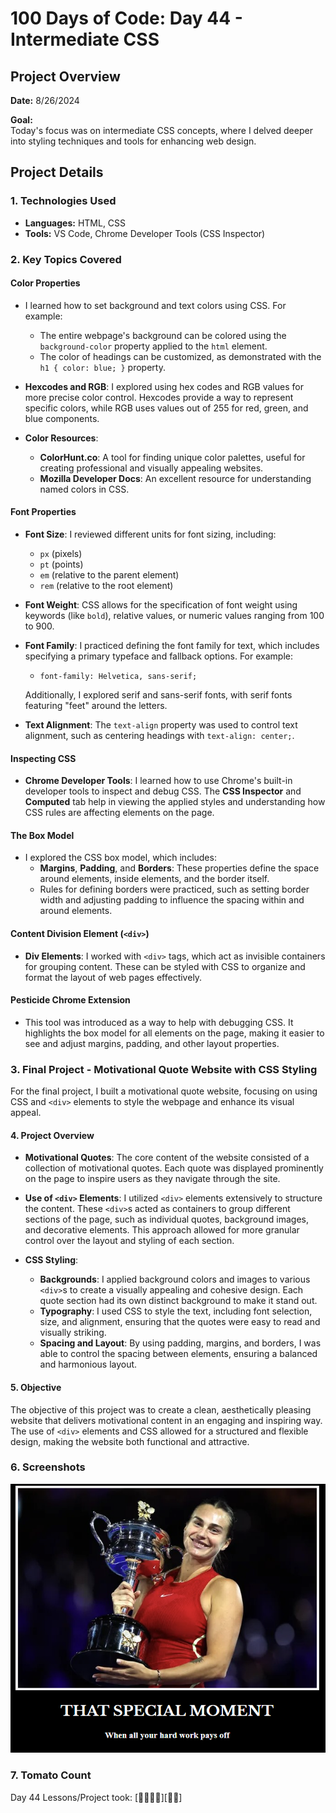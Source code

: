 # 100 Days of Code: Day 44 - Intermediate CSS

## Project Overview
**Date:** 8/26/2024

**Goal:**  
Today's focus was on intermediate CSS concepts, where I delved deeper into styling techniques and tools for enhancing web design.

## Project Details
### 1. Technologies Used
- **Languages:** HTML, CSS
- **Tools:** VS Code, Chrome Developer Tools (CSS Inspector)

### 2. Key Topics Covered

#### **Color Properties**
- I learned how to set background and text colors using CSS. For example:
  - The entire webpage's background can be colored using the `background-color` property applied to the `html` element.
  - The color of headings can be customized, as demonstrated with the `h1 { color: blue; }` property.
  
- **Hexcodes and RGB**: I explored using hex codes and RGB values for more precise color control. Hexcodes provide a way to represent specific colors, while RGB uses values out of 255 for red, green, and blue components.

- **Color Resources**:
  - **ColorHunt.co**: A tool for finding unique color palettes, useful for creating professional and visually appealing websites.
  - **Mozilla Developer Docs**: An excellent resource for understanding named colors in CSS.

#### **Font Properties**
- **Font Size**: I reviewed different units for font sizing, including:
  - `px` (pixels)
  - `pt` (points)
  - `em` (relative to the parent element)
  - `rem` (relative to the root element)

- **Font Weight**: CSS allows for the specification of font weight using keywords (like `bold`), relative values, or numeric values ranging from 100 to 900.

- **Font Family**: I practiced defining the font family for text, which includes specifying a primary typeface and fallback options. For example:
  - `font-family: Helvetica, sans-serif;`
  
  Additionally, I explored serif and sans-serif fonts, with serif fonts featuring "feet" around the letters.

- **Text Alignment**: The `text-align` property was used to control text alignment, such as centering headings with `text-align: center;`.

#### **Inspecting CSS**
- **Chrome Developer Tools**: I learned how to use Chrome's built-in developer tools to inspect and debug CSS. The **CSS Inspector** and **Computed** tab help in viewing the applied styles and understanding how CSS rules are affecting elements on the page.

#### **The Box Model**
- I explored the CSS box model, which includes:
  - **Margins**, **Padding**, and **Borders**: These properties define the space around elements, inside elements, and the border itself.
  - Rules for defining borders were practiced, such as setting border width and adjusting padding to influence the spacing within and around elements.

#### **Content Division Element (`<div>`)**
- **Div Elements**: I worked with `<div>` tags, which act as invisible containers for grouping content. These can be styled with CSS to organize and format the layout of web pages effectively.

#### **Pesticide Chrome Extension**
- This tool was introduced as a way to help with debugging CSS. It highlights the box model for all elements on the page, making it easier to see and adjust margins, padding, and other layout properties.




### 3. Final Project - Motivational Quote Website with CSS Styling

For the final project, I built a motivational quote website, focusing on using CSS and `<div>` elements to style the webpage and enhance its visual appeal.

#### 4. Project Overview
- **Motivational Quotes**: The core content of the website consisted of a collection of motivational quotes. Each quote was displayed prominently on the page to inspire users as they navigate through the site.

- **Use of `<div>` Elements**: I utilized `<div>` elements extensively to structure the content. These `<div>`s acted as containers to group different sections of the page, such as individual quotes, background images, and decorative elements. This approach allowed for more granular control over the layout and styling of each section.

- **CSS Styling**:
  - **Backgrounds**: I applied background colors and images to various `<div>`s to create a visually appealing and cohesive design. Each quote section had its own distinct background to make it stand out.
  - **Typography**: I used CSS to style the text, including font selection, size, and alignment, ensuring that the quotes were easy to read and visually striking.
  - **Spacing and Layout**: By using padding, margins, and borders, I was able to control the spacing between elements, ensuring a balanced and harmonious layout.

#### 5. Objective
The objective of this project was to create a clean, aesthetically pleasing website that delivers motivational content in an engaging and inspiring way. The use of `<div>` elements and CSS allowed for a structured and flexible design, making the website both functional and attractive.






### 6. Screenshots 

![img.png](img.png)

### 7. Tomato Count

Day 44 Lessons/Project took: [🍅🍅🍅🍅][🍅🍅]